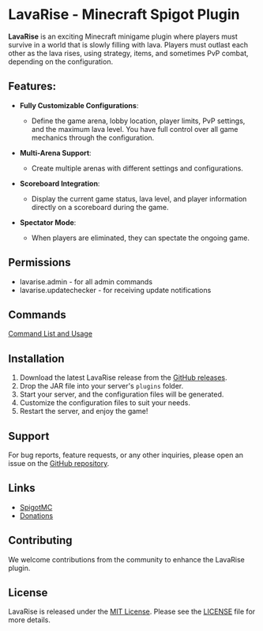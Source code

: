 # LavaRise - Minecraft Spigot Plugin

**LavaRise** is an exciting Minecraft minigame plugin where players must survive in a world that is slowly filling with lava. Players must outlast each other as the lava rises, using strategy, items, and sometimes PvP combat, depending on the configuration.

## Features:

- **Fully Customizable Configurations**: 
  - Define the game arena, lobby location, player limits, PvP settings, and the maximum lava level. You have full control over all game mechanics through the configuration.
  
- **Multi-Arena Support**: 
  - Create multiple arenas with different settings and configurations.

- **Scoreboard Integration**: 
  - Display the current game status, lava level, and player information directly on a scoreboard during the game.

- **Spectator Mode**: 
  - When players are eliminated, they can spectate the ongoing game.

## Permissions
- lavarise.admin - for all admin commands
- lavarise.updatechecker - for receiving update notifications

## Commands

[Command List and Usage](https://github.com/goodbyepavlyi/LavaRise/blob/master/docs/commands.md)

## Installation

1. Download the latest LavaRise release from the [GitHub releases](https://github.com/goodbyepavlyi/LavaRise/releases).
2. Drop the JAR file into your server's `plugins` folder.
3. Start your server, and the configuration files will be generated.
4. Customize the configuration files to suit your needs.
5. Restart the server, and enjoy the game!

## Support

For bug reports, feature requests, or any other inquiries, please open an issue on the [GitHub repository](https://github.com/goodbyepavlyi/LavaRise/issues).

## Links
- [SpigotMC](https://www.spigotmc.org/resources/lavarise-rise-above-the-lava.111135/)
- [Donations](https://github.com/sponsors/goodbyepavlyi)

## Contributing

We welcome contributions from the community to enhance the LavaRise plugin.

## License

LavaRise is released under the [MIT License](https://opensource.org/licenses/MIT). Please see the [LICENSE](https://github.com/goodbyepavlyi/LavaRise/blob/main/LICENSE) file for more details.